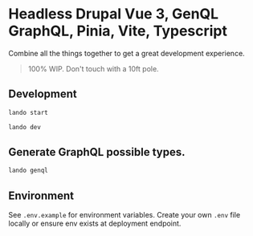 # Headless Drupal Vue 3, GenQL GraphQL, Pinia, Vite, Typescript

Combine all the things together to get a great development experience.

> 100% WIP. Don't touch with a 10ft pole.

## Development

```bash
lando start
```

```bash
lando dev
```

## Generate GraphQL possible types.

```bash
lando genql
```

## Environment

See `.env.example` for environment variables. Create your own `.env` file locally or ensure env exists at deployment endpoint.
